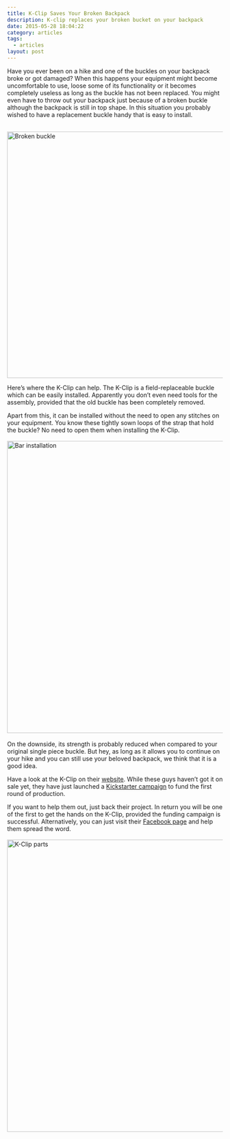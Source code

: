 ```yaml
---
title: K-Clip Saves Your Broken Backpack
description: K-clip replaces your broken bucket on your backpack
date: 2015-05-28 18:04:22
category: articles
tags:
  - articles
layout: post
---
```

Have you ever been on a hike and one of the buckles on your backpack broke or got damaged? When this happens your equipment might become uncomfortable to use, loose some of its functionality or it becomes completely useless as long as the buckle has not been replaced. You might even have to throw out your backpack just because of a broken buckle although the backpack is still in top shape. In this situation you probably wished to have a replacement buckle handy that is easy to install.<br><br>

<a href="https://www.flickr.com/photos/90204224@N07/18176290346" title="Broken buckle"><img src="https://c4.staticflickr.com/8/7748/18176290346_0e1fc175fb_b.jpg" width="1024" height="576" alt="Broken buckle"></a>

<!--more-->

Here’s where the K-Clip can help. The K-Clip is a field-replaceable buckle which can be easily installed. Apparently you don’t even need tools for the assembly, provided that the old buckle has been completely removed.

Apart from this, it can be installed without the need to open any stitches on your equipment. You know these tightly sown loops of the strap that hold the buckle? No need to open them when installing the K-Clip.
<br><br>
<a href="https://www.flickr.com/photos/90204224@N07/18202782735" title="Bar installation"><img src="https://c4.staticflickr.com/8/7796/18202782735_6efbdb8901_b.jpg" width="1024" height="683" alt="Bar installation"></a>
<br><br>
On the downside, its strength is probably reduced when compared to your original single piece buckle. But hey, as long as it allows you to continue on your hike and you can still use your beloved backpack, we think that it is a good idea.

Have a look at the K-Clip on their <a href="http://www.mykclip.com">website</a>. While these guys haven’t got it on sale yet, they have just launched a <a href="https://www.kickstarter.com/projects/493007570/k-clip-the-field-replaceable-buckle">Kickstarter campaign</a> to fund the first round of production.

If you want to help them out, just back their project. In return you will be one of the first to get the hands on the K-Clip, provided the funding campaign is successful.
Alternatively, you can just visit their <a href="http://www.facebook.com/mykclip">Facebook page</a> and help them spread the word.
<br><br>
<a href="https://www.flickr.com/photos/90204224@N07/17580160824" title="K-Clip parts"><img src="https://c4.staticflickr.com/8/7766/17580160824_8276d9fd3b_b.jpg" width="1024" height="683" alt="K-Clip parts"></a>
<br><br>
